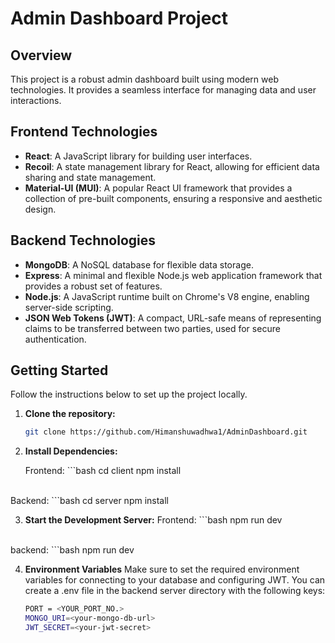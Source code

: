 # Admin Dashboard Project

## Overview

This project is a robust admin dashboard built using modern web technologies. It provides a seamless interface for managing data and user interactions.

## Frontend Technologies

- **React**: A JavaScript library for building user interfaces.
- **Recoil**: A state management library for React, allowing for efficient data sharing and state management.
- **Material-UI (MUI)**: A popular React UI framework that provides a collection of pre-built components, ensuring a responsive and aesthetic design.

## Backend Technologies

- **MongoDB**: A NoSQL database for flexible data storage.
- **Express**: A minimal and flexible Node.js web application framework that provides a robust set of features.
- **Node.js**: A JavaScript runtime built on Chrome's V8 engine, enabling server-side scripting.
- **JSON Web Tokens (JWT)**: A compact, URL-safe means of representing claims to be transferred between two parties, used for secure authentication.

## Getting Started

Follow the instructions below to set up the project locally.

1. **Clone the repository:**
   ```bash
   git clone https://github.com/Himanshuwadhwa1/AdminDashboard.git

2. **Install Dependencies:**

    Frontend:
        ```bash
        cd client
        npm install
<br/>
    Backend:
        ```bash
        cd server
        npm install

3. **Start the Development Server:**
    Frontend:
        ```bash
        npm run dev
<br/>
    backend:
        ```bash
        npm run dev

4. **Environment Variables**
Make sure to set the required environment variables for connecting to your database and configuring JWT. You can create a .env file in the backend server directory with the following keys:
    ```bash
    PORT = <YOUR_PORT_NO.>
    MONGO_URI=<your-mongo-db-url>
    JWT_SECRET=<your-jwt-secret>





